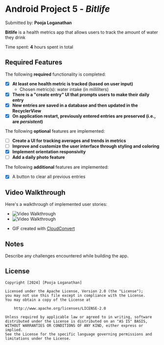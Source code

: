 # Android Project 5 - *Bitlife*

Submitted by: **Pooja Loganathan**

**Bitlife** is a health metrics app that allows users to track the amount of water they drink

Time spent: **4** hours spent in total

## Required Features

The following **required** functionality is completed:

- [X] **At least one health metric is tracked (based on user input)**
  - Chosen metric(s): water intake (in milliliters)
- [X] **There is a "create entry" UI that prompts users to make their daily entry**
- [X] **New entries are saved in a database and then updated in the RecyclerView**
- [X] **On application restart, previously entered entries are preserved (i.e., are *persistent*)**

The following **optional** features are implemented:

- [ ] **Create a UI for tracking averages and trends in metrics**
- [ ] **Improve and customize the user interface through styling and coloring**
- [X] **Implement orientation responsivity**
- [ ] **Add a daily photo feature**

The following **additional** features are implemented:

- [X] A button to clear all previous entries

## Video Walkthrough

Here's a walkthrough of implemented user stories:

- <img src='Assets/Requirement_1.gif' title='Video Walkthrough' width='' alt='Video Walkthrough' />
- <img src='Assets/Requirement2.gif' title='Video Walkthrough' width='' alt='Video Walkthrough' />
  
- GIF created with [CloudConvert](https://cloudconvert.com/)

## Notes

Describe any challenges encountered while building the app.

## License

    Copyright [2024] [Pooja Loganathan]

    Licensed under the Apache License, Version 2.0 (the "License");
    you may not use this file except in compliance with the License.
    You may obtain a copy of the License at

        http://www.apache.org/licenses/LICENSE-2.0

    Unless required by applicable law or agreed to in writing, software
    distributed under the License is distributed on an "AS IS" BASIS,
    WITHOUT WARRANTIES OR CONDITIONS OF ANY KIND, either express or implied.
    See the License for the specific language governing permissions and
    limitations under the License.